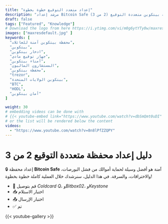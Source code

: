 ```yaml
---
title: "إعداد متعدد التوقيع خطوة بخطوة"
description: "مرشد إعداد Bitcoin Safe يوجّهك خلال الخطوات لإنشاء محفظة بيتكوين متعددة التوقيع (2 من 3)"
draft: false
tags: ["Featured", "Knowledge"]
# Download the logo from here https://i.ytimg.com/vi/m0g6ytYTy0w/maxresdefault.jpg
images: ["maxresdefault.jpg" ]
keywords: [
  "محفظة بيتكوين آمنة للعائلات",
  "بيتكوين",
  "ادخار بيتكوين",
  "جهاز توقيع مادي",
  "أمناء بيتكوين",
  "المستشارون الماليون",
  "محفظة بيتكوين",
  "trezor",
  "بيتكوين الولايات المتحدة",
  "BTC",
  "HODL",
  "أمان بيتكوين"
]

weight: 30
# embedding videos can be done with 
# {{< youtube-embed link="https://www.youtube.com/watch?v=dbSmQmt0uDI" >}}
# or the list will be rendered below the content
videos:
  - "https://www.youtube.com/watch?v=8n8lPfZZQPY"
---
```



# دليل إعداد محفظة متعددة التوقيع 2 من 3

🔒 إعداد محفظة **Bitcoin Safe** آمنة هو أفضل وسيلة لحماية أموالك من فشل البورصات، والاختراقات، والسرقة. في هذا الدليل، سنرشدك خلال العملية كاملة خطوة بخطوة!
 

- 🔐 قم بتوصيل *Coldcard Q*، و*Bitbox02*، و*Keystone*
- 📥 اختبار الاستلام
- 📤 اختبار الإرسال
- ✅ تم



{{< youtube-gallery >}}